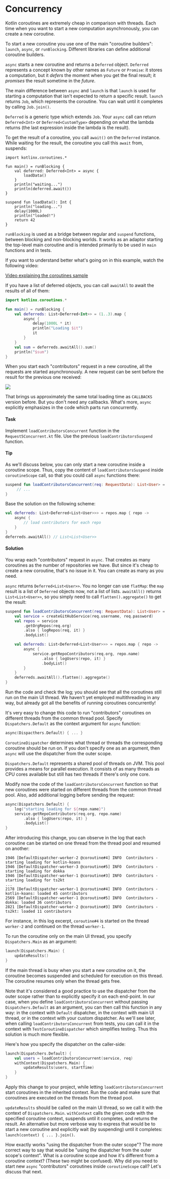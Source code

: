 # Concurrency

Kotlin coroutines are extremely cheap in comparison with threads.
Each time when you want to start a new computation asynchronously, you can create a new coroutine.

To start a new coroutine you use one of the main "coroutine builders": `launch`, `async`, or `runBlocking`.
Different libraries can define additional coroutine builders.

`async` starts a new coroutine and returns a `Deferred` object.
`Deferred` represents a concept known by other names as `Future` or `Promise`:
it stores a computation, but it *defers* the moment when you get the final result; 
it *promises* the result sometime in the *future*.

The main difference between `async` and `launch` is that `launch` is used for starting
a computation that isn't expected to return a specific result.
`launch` returns `Job`, which represents the coroutine.
You can wait until it completes by calling `Job.join()`. 

`Deferred` is a generic type which extends `Job`.
Your `async` call can return `Deferred<Int>` or `Deferred<CustomType>`
depending on what the lambda returns (the last expression inside the lambda is the result).

To get the result of a coroutine, you call `await()` on the `Deferred` instance.
While waiting for the result, the coroutine you call this `await` from, suspends:

```run-kotlin
import kotlinx.coroutines.*

fun main() = runBlocking {
    val deferred: Deferred<Int> = async {
        loadData()
    }
    println("waiting...")
    println(deferred.await())
}

suspend fun loadData(): Int {
    println("loading...")
    delay(1000L)
    println("loaded!")
    return 42
}
```

`runBlocking` is used as a bridge between regular and `suspend` functions, between blocking and non-blocking worlds.
It works as an adaptor starting the top-level main coroutine and is intended primarily to be used in `main` functions
and in tests.

If you want to understand better what's going on in this example, watch the following video:

[Video explaining the coroutines sample](https://youtu.be/2QLiprc72Sg) 

If you have a list of deferred objects, you can call `awaitAll` to await the results of all of them:

```kotlin
import kotlinx.coroutines.*

fun main() = runBlocking {
    val deferreds: List<Deferred<Int>> = (1..3).map {
        async {
            delay(1000L * it)
            println("Loading $it")
            it
        }
    }
    val sum = deferreds.awaitAll().sum()
    println("$sum")
}
```

When you start each "contributors" request in a new coroutine,
all the requests are started asynchronously.
A new request can be sent before the result for the previous one received:  

![](./assets/5-concurrency/Concurrency.png)

That brings us approximately the same total loading time as `CALLBACKS` version before.
But you don't need any callbacks.
What's more, `async` explicitly emphasizes in the code which parts run concurrently.  

#### Task

Implement `loadContributorsConcurrent` function in the `Request5Concurrent.kt` file.
Use the previous `loadContributorsSuspend` function.
 
#### Tip

As we'll discuss below, you can only start a new coroutine inside a coroutine scope.
Thus, copy the content of `loadContributorsSuspend` inside `coroutineScope` call,
so that you could call `async` functions there:

```kotlin
suspend fun loadContributorsConcurrent(req: RequestData): List<User> = coroutineScope {
     // ...
}
```

Base the solution on the following scheme:

```kotlin
val deferreds: List<Deferred<List<User>>> = repos.map { repo ->
    async {
        // load contributors for each repo
    }
}
deferreds.awaitAll() // List<List<User>> 
```

#### Solution

You wrap each "contributors" request in `async`.
That creates as many coroutines as the number of repositories we have.
But since it's cheap to create a new coroutine, that's no issue in it.
You can create as many as you need.
 
`async` returns `Deferred<List<User>>`. 
You no longer can use `flatMap`: the `map` result is a list of `Deferred` objects now, not a list of lists.
`awaitAll()` returns `List<List<User>>`, so you simply need to call `flatten().aggregate()` to get the result: 

```kotlin
suspend fun loadContributorsConcurrent(req: RequestData): List<User> = coroutineScope {
    val service = createGitHubService(req.username, req.password)
    val repos = service
        .getOrgRepos(req.org)
        .also { logRepos(req, it) }
        .bodyList()

    val deferreds: List<Deferred<List<User>>> = repos.map { repo ->
        async {
            service.getRepoContributors(req.org, repo.name)
                .also { logUsers(repo, it) }
                .bodyList()
        }
    }
    deferreds.awaitAll().flatten().aggregate()
}
```

Run the code and check the log; you should see that all the coroutines still run on the main UI thread.
We haven't yet employed multithreading in any way,
but already got all the benefits of running coroutines concurrently!

It's very easy to change this code to run "contributors" coroutines on different threads from the common thread pool.
Specify `Dispatchers.Default` as the context argument for `async` function:

```kotlin
async(Dispacthers.Default) { ... }
``` 

`CoroutineDispatcher` determines what thread or threads the corresponding coroutine should be run on.
If you don't specify one as an argument, then `async` will use the dispatcher from the outer scope.

`Dispatchers.Default` represents a shared pool of threads on JVM.
This pool provides a means for parallel execution. 
It consists of as many threads as CPU cores available but still has two threads if there's only one core. 

Modify now the code of the `loadContributorsConcurrent` function so that new coroutines were started on different
threads from the common thread pool.
Also, add additional logging before sending the request:

```kotlin
async(Dispatchers.Default) {
    log("starting loading for ${repo.name}")
    service.getRepoContributors(req.org, repo.name)
        .also { logUsers(repo, it) }
        .bodyList()
}
```

After introducing this change, you can observe in the log that each coroutine can be started on one thread
from the thread pool and resumed on another:

```
1946 [DefaultDispatcher-worker-2 @coroutine#4] INFO  Contributors - starting loading for kotlin-koans
1946 [DefaultDispatcher-worker-3 @coroutine#5] INFO  Contributors - starting loading for dokka
1946 [DefaultDispatcher-worker-1 @coroutine#3] INFO  Contributors - starting loading for ts2kt
...
2178 [DefaultDispatcher-worker-1 @coroutine#4] INFO  Contributors - kotlin-koans: loaded 45 contributors
2569 [DefaultDispatcher-worker-1 @coroutine#5] INFO  Contributors - dokka: loaded 36 contributors
2821 [DefaultDispatcher-worker-2 @coroutine#3] INFO  Contributors - ts2kt: loaded 11 contributors
``` 

For instance, in this log excerpt, `coroutine#4` is started on the thread `worker-2` and continued on the thread `worker-1`.

To run the coroutine only on the main UI thread, you specify `Dispatchers.Main` as an argument:  

```kotlin
launch(Dispatchers.Main) {
    updateResults()
}
```

If the main thread is busy when you start a new coroutine on it,
the coroutine becomes suspended and scheduled for execution on this thread.
The coroutine resumes only when the thread gets free.

Note that it's considered a good practice to use the dispatcher from the outer scope rather than to explicitly specify it
on each end-point.
In our case, when you define `loadContributorsConcurrent` without passing `Dispatchers.Default` as an argument,
you can then call this function in any way: in the context with `Default` dispatcher,
in the context with main UI thread, or in the context with your custom dispatcher.
As we'll see later, when calling `loadContributorsConcurrent` from tests, you can call it in the context with 
`TestCoroutineDispatcher` which simplifies testing. Thus this solution is much more flexible. 

Here's how you specify the dispatcher on the caller-side:

```kotlin
launch(Dispatchers.Default) {
    val users = loadContributorsConcurrent(service, req)
    withContext(Dispatchers.Main) {
        updateResults(users, startTime)
    }
}
```

Apply this change to your project, while letting `loadContributorsConcurrent` start coroutines in the inherited context.
Run the code and make sure that coroutines are executed on the threads from the thread pool. 

`updateResults` should be called on the main UI thread, so we call it with the context of `Dispatchers.Main`.
`withContext` calls the given code with the specified coroutine context, suspends until it completes,
and returns the result.
An alternative but more verbose way to express that would be to start a new coroutine and explicitly wait (by
suspending) until it completes: `launch(context) { ... }.join()`. 

How exactly works "using the dispatcher from the outer scope"?
The more correct way to say that would be "using the dispatcher from the outer scope's context".
What is a coroutine scope and how it's different from a coroutine context?
(These two might be confused).
Why did you need to start new `async` "contributors" coroutines inside `coroutineScope` call?
Let's discuss that next.  
